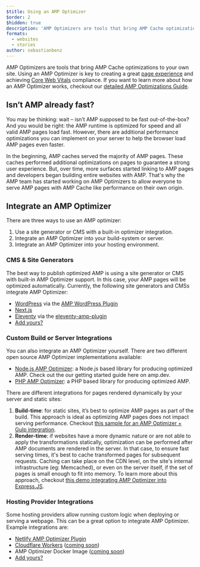 ```yaml
---
$title: Using an AMP Optimizer
$order: 2
$hidden: true
description: 'AMP Optimizers are tools that bring AMP Cache optimizations to your own site. Using an AMP Optimizer is key to creating a great page experience and achieving Core Web Vitals compliance. This guides explains how to best use an AMP Optimizer to optimizer your AMP pages.'
formats:
  - websites
  - stories
author: sebastianbenz
---
```


AMP Optimizers are tools that bring AMP Cache optimizations to your own site. Using an AMP Optimizer is key to creating a great [page experience](https://developers.google.com/search/docs/guides/page-experience) and achieving [Core Web Vitals](https://web.dev/vitals/) compliance. If you want to learn more about how an AMP Optimizer works, checkout our [detailed AMP Optimizations Guide](explainer.md).

## Isn’t AMP already fast?

You may be thinking: wait – isn’t AMP supposed to be fast out-of-the-box? And you would be right: the AMP runtime is optimized for speed and all valid AMP pages load fast. However, there are additional performance optimizations you can implement on your server to help the browser load AMP pages even faster.

In the beginning, AMP caches served the majority of AMP pages. These caches performed additional optimizations on pages to guarantee a strong user experience. But, over time, more surfaces started linking to AMP pages and developers began building entire websites with AMP. That's why the AMP team has started working on AMP Optimizers to allow everyone to serve AMP pages with AMP Cache like performance on their own origin.

## Integrate an AMP Optimizer

There are three ways to use an AMP optimizer:

1. Use a site generator or CMS with a built-in optimizer integration.
2. Integrate an AMP Optimizer into your build-system or server.
3. Integrate an AMP Optimizer into your hosting environment.

### CMS & Site Generators

The best way to publish optimized AMP is using a site generator or CMS with built-in AMP Optimizer support. In this case, your AMP pages will be optimized automatically. Currently, the following site generators and CMSs integrate AMP Optimizer:

- [WordPress](https://wordpress.org/) via the [AMP WordPress Plugin](https://wordpress.org/plugins/amp/)
- [Next.js](https://nextjs.org/docs/api-reference/next/amp)
- [Eleventy](https://www.11ty.dev/) via the [eleventy-amp-plugin](https://blog.amp.dev/2020/07/28/introducing-the-eleventy-amp-plugin/)
- [Add yours?](https://github.com/ampproject/amp.dev/issues/new?assignees=&labels=Category%3A+Content%2C+Status%3A+Pending+Triage&template=content.md&title=)

### Custom Build or Server Integrations

You can also integrate an AMP Optimizer yourself. There are two different open source AMP Optimizer implementations available:

- [Node.js AMP Optimizer](node-amp-optimizer.md): a Node.js based library for producing optimized AMP. Check out the our getting started guide here on amp.dev.
- [PHP AMP Optimizer](https://github.com/ampproject/amp-wp/tree/develop/lib/optimizer): a PHP based library for producing optimized AMP.

There are different integrations for pages rendered dynamically by your server and static sites:

1. **Build-time**: for static sites, it’s best to optimize AMP pages as part of the build. This approach is ideal as optimizing AMP pages does not impact serving performance. Checkout [this sample for an AMP Optimizer + Gulp integration](https://github.com/ampproject/amp-toolbox/tree/main/packages/optimizer/demo/gulp).
2. **Render-time**: if websites have a more dynamic nature or are not able to apply the transformations statically, optimization can be performed after AMP documents are rendered in the server. In that case, to ensure fast serving times, it's best to cache transformed pages for subsequent requests. Caching can take place on the CDN level, on the site's internal infrastructure (eg: Memcached), or even on the server itself, if the set of pages is small enough to fit into memory. To learn more about this approach, checkout [this demo integrating AMP Optimizer into Express.JS](https://github.com/ampproject/amp-toolbox/tree/main/packages/optimizer/demo/express).

### Hosting Provider Integrations

Some hosting providers allow running custom logic when deploying or serving a webpage. This can be a great option to integrate AMP Optimizer. Example integrations are:

- [Netlify AMP Optimizer Plugin](https://github.com/martinbean/netlify-plugin-amp-server-side-rendering#amp-server-side-rendering-netlify-plugin)
- [Cloudflare Workers](https://workers.cloudflare.com/) ([coming soon](https://github.com/ampproject/amp-toolbox/issues/878))
- AMP Optimizer Docker Image ([coming soon](https://github.com/ampproject/amp-toolbox/issues/879))
- [Add yours?](https://github.com/ampproject/amp.dev/issues/new?assignees=&labels=Category%3A+Content%2C+Status%3A+Pending+Triage&template=content.md&title=)

